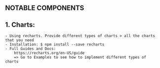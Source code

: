 ## NOTABLE COMPONENTS

## 1. Charts:

    - Using recharts. Provide different types of charts > all the charts that you need
    - Installation: $ npm install --save recharts
    - Full Guides and Docs:
        https://recharts.org/en-US/guide
        => Go to Examples to see how to implement different types of charts
